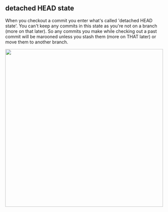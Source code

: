 ##  detached HEAD state

When you checkout a commit you enter what's called 'detached HEAD state'. You can't keep any commits in this state as you're not on a branch (more on that later). So any commits you make while checking out a past commit will be marooned unless you stash them (more on THAT later) or move them to another branch.

<img src="images/Nearly_Headless_Nick.jpg" height="500">